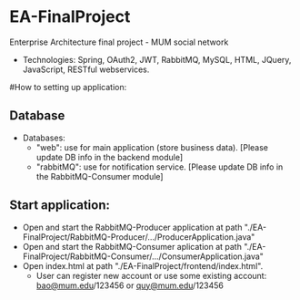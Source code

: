 # EA-FinalProject
Enterprise Architecture final project - MUM social network
- Technologies: Spring, OAuth2, JWT, RabbitMQ, MySQL, HTML, JQuery, JavaScript, RESTful webservices. 

#How to setting up application:
## Database
- Databases:
    - "web": use for main application (store business data). [Please update DB info in the backend module]
    - "rabbitMQ": use for notification service. [Please update DB info in the RabbitMQ-Consumer module]
    
## Start application:
- Open and start the RabbitMQ-Producer application at path "./EA-FinalProject/RabbitMQ-Producer/.../ProducerApplication.java"
- Open and start the RabbitMQ-Consumer aplication at path "./EA-FinalProject/RabbitMQ-Consumer/.../ConsumerApplication.java"
- Open index.html at path "./EA-FinalProject/frontend/index.html".
    - User can register new account or use some existing account: bao@mum.edu/123456 or quy@mum.edu/123456
